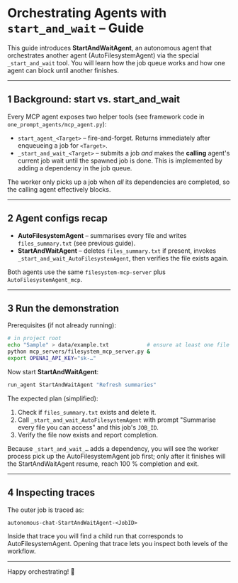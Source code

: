 # Orchestrating Agents with `start_and_wait` – Guide

This guide introduces **StartAndWaitAgent**, an autonomous agent that orchestrates
another agent (AutoFilesystemAgent) via the special `_start_and_wait` tool.  You
will learn how the job queue works and how one agent can block until another
finishes.

---

## 1  Background: start vs. start_and_wait

Every MCP agent exposes two helper tools (see framework code in
`one_prompt_agents/mcp_agent.py`):

* `start_agent_<Target>` – fire-and-forget.  Returns immediately after enqueueing
  a job for `<Target>`.
* `_start_and_wait_<Target>` – submits a job *and* makes the **calling** agent's
  current job wait until the spawned job is done.  This is implemented by adding
  a dependency in the job queue.

The worker only picks up a job when *all* its dependencies are completed, so the
calling agent effectively blocks.

---

## 2  Agent configs recap

* **AutoFilesystemAgent** – summarises every file and writes
  `files_summary.txt` (see previous guide).
* **StartAndWaitAgent** – deletes `files_summary.txt` if present, invokes
  `_start_and_wait_AutoFilesystemAgent`, then verifies the file exists again.

Both agents use the same `filesystem-mcp-server` plus
`AutoFilesystemAgent_mcp`.

---

## 3  Run the demonstration

Prerequisites (if not already running):

```bash
# in project root
echo "Sample" > data/example.txt            # ensure at least one file exists
python mcp_servers/filesystem_mcp_server.py &
export OPENAI_API_KEY="sk-…"
```

Now start **StartAndWaitAgent**:

```bash
run_agent StartAndWaitAgent "Refresh summaries"
```

The expected plan (simplified):

1. Check if `files_summary.txt` exists and delete it.
2. Call `_start_and_wait_AutoFilesystemAgent` with prompt "Summarise every
   file you can access" and this job's `JOB_ID`.
3. Verify the file now exists and report completion.

Because `_start_and_wait_…` adds a dependency, you will see the worker process
pick up the AutoFilesystemAgent job first; only after it finishes will the
StartAndWaitAgent resume, reach 100 % completion and exit.

---

## 4  Inspecting traces

The outer job is traced as:

```
autonomous-chat-StartAndWaitAgent-<JobID>
```

Inside that trace you will find a child run that corresponds to
AutoFilesystemAgent.  Opening that trace lets you inspect both levels of the
workflow.

---

Happy orchestrating! 🎉 
